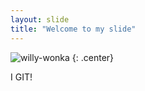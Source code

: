 ```yaml
---
layout: slide
title: "Welcome to my slide"
---
```


![willy-wonka](https://cloud.githubusercontent.com/assets/16547949/25401209/19a78926-29c3-11e7-9dd5-6ccc07e38f54.jpg)
{: .center}

I GIT!
